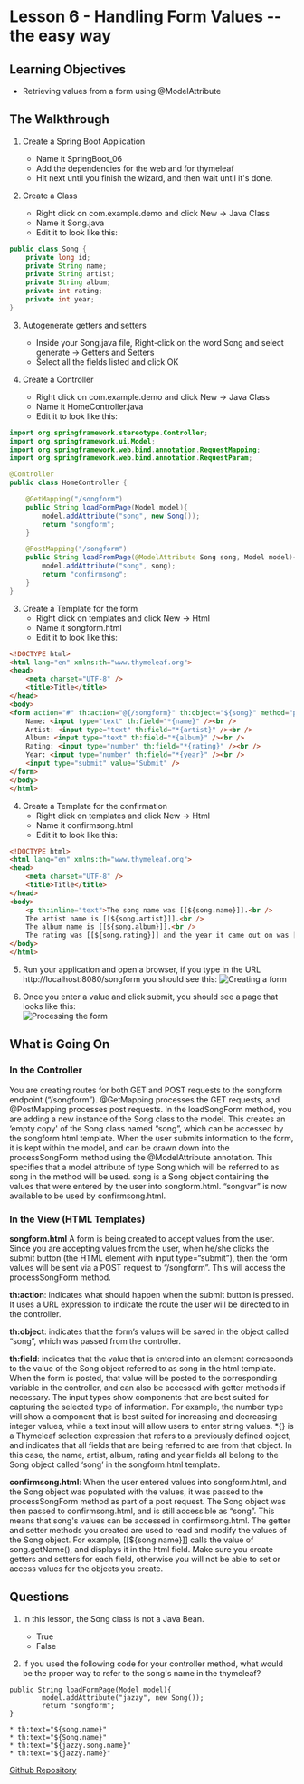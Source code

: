 # Lesson 6 - Handling Form Values -- the easy way
## Learning Objectives
* Retrieving values from a form using @ModelAttribute

## The Walkthrough

1. Create a Spring Boot Application
	* Name it SpringBoot_06
	* Add the dependencies for the web and for thymeleaf
	* Hit next until you finish the wizard, and then wait until it's done.    

2. Create a Class
	* Right click on com.example.demo and click New -> Java Class
	* Name it Song.java
	* Edit it to look like this:
```java
public class Song {
    private long id;
    private String name;
    private String artist;
    private String album;
    private int rating;
    private int year;
}
```

3. Autogenerate getters and setters
	* Inside your Song.java file, Right-click on the word Song and select generate -> Getters and Setters
	* Select all the fields listed and click OK

4. Create a Controller
	* Right click on com.example.demo and click New -> Java Class
	* Name it HomeController.java
	* Edit it to look like this:
```java
import org.springframework.stereotype.Controller;
import org.springframework.ui.Model;
import org.springframework.web.bind.annotation.RequestMapping;
import org.springframework.web.bind.annotation.RequestParam;

@Controller
public class HomeController {

    @GetMapping("/songform")
    public String loadFormPage(Model model){
        model.addAttribute("song", new Song());
        return "songform";
    }

    @PostMapping("/songform")
    public String loadFromPage(@ModelAttribute Song song, Model model){
        model.addAttribute("song", song);
        return "confirmsong";
    }
}
```

3. Create a Template for the form
  	* Right click on templates and click New -> Html
	* Name it songform.html
	* Edit it to look like this:
```html
<!DOCTYPE html>
<html lang="en" xmlns:th="www.thymeleaf.org">
<head>
    <meta charset="UTF-8" />
    <title>Title</title>
</head>
<body>
<form action="#" th:action="@{/songform}" th:object="${song}" method="post">
    Name: <input type="text" th:field="*{name}" /><br />
    Artist: <input type="text" th:field="*{artist}" /><br />
    Album: <input type="text" th:field="*{album}" /><br />
    Rating: <input type="number" th:field="*{rating}" /><br />
    Year: <input type="number" th:field="*{year}" /><br />
    <input type="submit" value="Submit" />
</form>
</body>
</html>
```

4. Create a Template for the confirmation
  	* Right click on templates and click New -> Html
	* Name it confirmsong.html
	* Edit it to look like this:
```html
<!DOCTYPE html>
<html lang="en" xmlns:th="www.thymeleaf.org">
<head>
    <meta charset="UTF-8" />
    <title>Title</title>
</head>
<body>
    <p th:inline="text">The song name was [[${song.name}]].<br />
    The artist name is [[${song.artist}]].<br />
    The album name is [[${song.album}]].<br />
    The rating was [[${song.rating}]] and the year it came out on was [[${song.year}]].</p>
</body>
</html>
```

5. Run your application and open a browser, if you type in the URL http://localhost:8080/songform you should see this:
![Creating a form](https://github.com/ajhenley/unofficialguides/blob/master/IntroToSpringBoot/img/Lesson06a.png "Creating a form")

6. Once you enter a value and click submit, you should see a page that looks like this:  
![Processing the form](https://github.com/ajhenley/unofficialguides/blob/master/IntroToSpringBoot/img/Lesson06b.png "Processing the form")


## What is Going On
### In the Controller

You are creating routes for both GET and POST requests to the songform endpoint (“/songform”).
@GetMapping processes the GET requests, and @PostMapping processes post requests.
In the loadSongForm method, you are adding a new instance of the Song class to the model. This creates an ‘empty copy' of the Song class named “song”, which can be accessed by the songform html template.
When the user submits information to the form, it is kept within the model, and can be drawn down into the processSongForm method using the @ModelAttribute annotation.
This specifies that a model attribute of type Song which will be referred to as song in the method will be used. song is a Song object containing the values that were entered by the user into songform.html.
“songvar” is now available to be used by confirmsong.html.

### In the View (HTML Templates)

**songform.html**
A form is being created to accept values from the user. Since you are accepting values from the user, when he/she clicks the submit button (the HTML element with input type=“submit”), then the form values will be sent via a POST request to “/songform”. This will access the processSongForm method.

**th:action**: indicates what should happen when the submit button is pressed. It uses a URL expression to indicate the route the user will be directed to in the controller.

**th:object**: indicates that the form’s values will be saved in the object called “song”, which was passed from the controller.

**th:field**:  indicates that the value that is entered into an element corresponds to the value of the Song object referred to as song in the html template. When the form is posted, that value will be posted to the corresponding variable in the controller, and can also be accessed with getter methods if necessary.
The input types show components that are best suited for capturing the selected type of information. For example, the number type will show a component that is best suited for increasing and decreasing integer values, while a text input will allow users to enter string values.
&ast;{} is a Thymeleaf selection expression that refers to a previously defined object, and indicates that all fields that are being referred to are from that object. In this case, the name, artist, album, rating and year fields all belong to the Song object called ‘song’ in the songform.html template.

**confirmsong.html**: When the user entered values into songform.html, and the Song object was populated with the values, it was passed to the processSongForm method as part of a post request. The Song object was then passed to confirmsong.html, and is still accessible as “song”. This means that song's values can be accessed in confirmsong.html.
The getter and setter methods you created are used to read and modify the values of the Song object. For example, [[${song.name}]] calls the value of song.getName(), and displays it in the html field. Make sure you create getters and setters for each field, otherwise you will not be able to set or access values for the objects you create. 

## Questions  
1. In this lesson, the Song class is not a Java Bean.
	* True
	* False

2. If you used the following code for your controller method, what would be the proper way to refer to the song's name in the thymeleaf?
```
public String loadFormPage(Model model){
		model.addAttribute("jazzy", new Song());
		return "songform";
}
```
	* th:text="${song.name}"
	* th:text="${Song.name}"
	* th:text="${jazzy.song.name}"
	* th:text="${jazzy.name}"

[Github Repository](https://github.com/ajhenley/SpringBoot_06)
